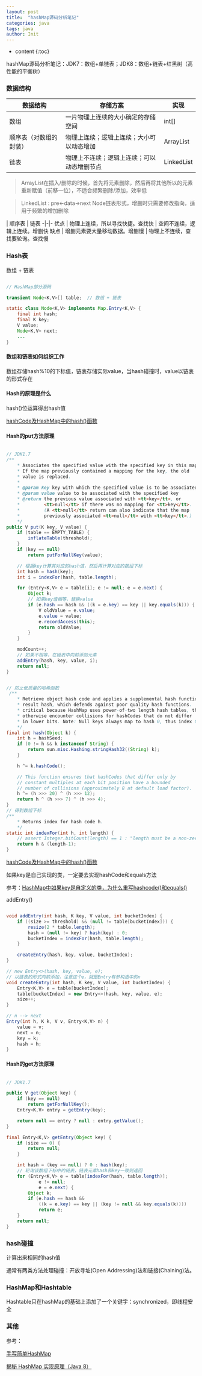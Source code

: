 ```yaml
---
layout: post
title:  "hashMap源码分析笔记"
categories: java
tags: java
author: Init
---
```


* content
{:toc}

hashMap源码分析笔记：JDK7：数组+单链表；JDK8：数组+链表+红黑树（高性能的平衡树）





### 数据结构

数据结构 | 存储方案 |  实现  
-|-|-
数组 | 一片物理上连续的大小确定的存储空间 | int[] |
顺序表（对数组的封装） | 物理上连续；逻辑上连续；大小可以动态增加 | ArrayList |
链表 | 物理上不连续；逻辑上连续；可以动态增删节点 | LinkedList |

> ArrayList在插入/删除的时候，首先将元素删除，然后再将其他所以的元素重新赋值（前移一位），不适合频繁删除/添加，效率低

> LinkedList : pre<-data->next Node链表形式，增删时只需要修改指向，适用于频繁的增加删除

 | 顺序表 | 链表
-|-|-
优点 | 物理上连续，所以寻找快捷。查找快 | 空间不连续，逻辑上连续。增删快
缺点 | 增删元素要大量移动数据。增删慢 | 物理上不连续，查找要轮询。查找慢

### Hash表

数组 + 链表

``` java

// HashMap部分源码

transient Node<K,V>[] table;  // 数组 + 链表

static class Node<K,V> implements Map.Entry<K,V> {
    final int hash;
    final K key;
    V value;
    Node<K,V> next;
    ...
}

```

#### 数组和链表如何组织工作

数组存储hash%10的下标值，链表存储实际value，当hash碰撞时，value以链表的形式存在

#### Hash的原理是什么

hash()位运算得出hash值

[hashCode及HashMap中的hash()函数](https://www.cnblogs.com/NathanYang/p/9427456.html)

#### Hash的put方法原理

``` java

// JDK1.7
/**
    * Associates the specified value with the specified key in this map.
    * If the map previously contained a mapping for the key, the old
    * value is replaced.
    *
    * @param key key with which the specified value is to be associated
    * @param value value to be associated with the specified key
    * @return the previous value associated with <tt>key</tt>, or
    *         <tt>null</tt> if there was no mapping for <tt>key</tt>.
    *         (A <tt>null</tt> return can also indicate that the map
    *         previously associated <tt>null</tt> with <tt>key</tt>.)
    */
public V put(K key, V value) {
    if (table == EMPTY_TABLE) {
        inflateTable(threshold);
    }
    if (key == null)
        return putForNullKey(value);

    // 根据key计算其对应的hash值，然后再计算对应的数组下标
    int hash = hash(key);
    int i = indexFor(hash, table.length);

    for (Entry<K,V> e = table[i]; e != null; e = e.next) {
        Object k;
        // 如果key值相等，替换value
        if (e.hash == hash && ((k = e.key) == key || key.equals(k))) {
            V oldValue = e.value;
            e.value = value;
            e.recordAccess(this);
            return oldValue;
        }
    }

    modCount++;
    // 如果不相等，在链表中向前添加元素
    addEntry(hash, key, value, i);
    return null;
}

```

``` java

// 防止低质量的哈希函数
 /**
    * Retrieve object hash code and applies a supplemental hash function to the
    * result hash, which defends against poor quality hash functions.  This is
    * critical because HashMap uses power-of-two length hash tables, that
    * otherwise encounter collisions for hashCodes that do not differ
    * in lower bits. Note: Null keys always map to hash 0, thus index 0.
    */
final int hash(Object k) {
    int h = hashSeed;
    if (0 != h && k instanceof String) {
        return sun.misc.Hashing.stringHash32((String) k);
    }

    h ^= k.hashCode();

    // This function ensures that hashCodes that differ only by
    // constant multiples at each bit position have a bounded
    // number of collisions (approximately 8 at default load factor).
    h ^= (h >>> 20) ^ (h >>> 12);
    return h ^ (h >>> 7) ^ (h >>> 4);
}
// 得到数组下标
/**
    * Returns index for hash code h.
    */
static int indexFor(int h, int length) {
    // assert Integer.bitCount(length) == 1 : "length must be a non-zero power of 2";
    return h & (length-1);
}

```

[hashCode及HashMap中的hash()函数](https://www.cnblogs.com/NathanYang/p/9427456.html)


如果key是自己实现的类，一定要去实现hashCode和equals方法

参考：[HashMap中如果key是自定义的类，为什么重写hashcode()和equals()](https://blog.csdn.net/csdn_959/article/details/77043716)

addEntry()

``` java

void addEntry(int hash, K key, V value, int bucketIndex) {
    if ((size >= threshold) && (null != table[bucketIndex])) {
        resize(2 * table.length);
        hash = (null != key) ? hash(key) : 0;
        bucketIndex = indexFor(hash, table.length);
    }

    createEntry(hash, key, value, bucketIndex);
}

// new Entry<>(hash, key, value, e);
// 以链表的形式向前添加，注意这个e，就是Entry有参构造中的n
void createEntry(int hash, K key, V value, int bucketIndex) {
    Entry<K,V> e = table[bucketIndex];
    table[bucketIndex] = new Entry<>(hash, key, value, e);
    size++;
}

// n --> next
Entry(int h, K k, V v, Entry<K,V> n) {
    value = v;
    next = n;
    key = k;
    hash = h;
}

```

#### Hash的get方法原理

``` java

// JDK1.7

public V get(Object key) {
    if (key == null)
        return getForNullKey();
    Entry<K,V> entry = getEntry(key);

    return null == entry ? null : entry.getValue();
}

final Entry<K,V> getEntry(Object key) {
    if (size == 0) {
        return null;
    }

    int hash = (key == null) ? 0 : hash(key);
    // 轮询该数组下标中的链表，链表元素hash和key一致则返回
    for (Entry<K,V> e = table[indexFor(hash, table.length)];
            e != null;
            e = e.next) {
        Object k;
        if (e.hash == hash &&
            ((k = e.key) == key || (key != null && key.equals(k))))
            return e;
    }
    return null;
}

```

### hash碰撞

计算出来相同的hash值

通常有两类方法处理碰撞：开放寻址(Open Addressing)法和链接(Chaining)法。

### HashMap和Hashtable

Hashtable只在hashMap的基础上添加了一个关键字：synchronized，即线程安全

### 其他

参考：

[手写简单HashMap](https://www.jianshu.com/p/2e585189423e)

[揭秘 HashMap 实现原理（Java 8）](https://www.cnblogs.com/yangming1996/p/7997468.html)